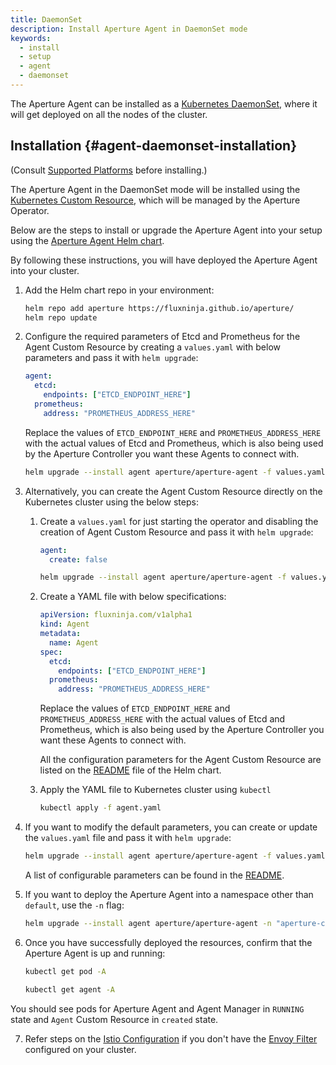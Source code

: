 ```yaml
---
title: DaemonSet
description: Install Aperture Agent in DaemonSet mode
keywords:
  - install
  - setup
  - agent
  - daemonset
---
```


The Aperture Agent can be installed as a
[Kubernetes DaemonSet](https://kubernetes.io/docs/concepts/workloads/controllers/daemonset/),
where it will get deployed on all the nodes of the cluster.

## Installation {#agent-daemonset-installation}

(Consult [Supported Platforms](setup/supported-platforms.md) before installing.)

The Aperture Agent in the DaemonSet mode will be installed using the
[Kubernetes Custom Resource](https://kubernetes.io/docs/concepts/extend-kubernetes/api-extension/custom-resources/),
which will be managed by the Aperture Operator.

Below are the steps to install or upgrade the Aperture Agent into your setup
using the
[Aperture Agent Helm chart](https://artifacthub.io/packages/helm/aperture/aperture-agent).

By following these instructions, you will have deployed the Aperture Agent into
your cluster.

1. Add the Helm chart repo in your environment:

   ```bash
   helm repo add aperture https://fluxninja.github.io/aperture/
   helm repo update
   ```

2. Configure the required parameters of Etcd and Prometheus for the Agent Custom
   Resource by creating a `values.yaml` with below parameters and pass it with
   `helm upgrade`:

   ```yaml
   agent:
     etcd:
       endpoints: ["ETCD_ENDPOINT_HERE"]
     prometheus:
       address: "PROMETHEUS_ADDRESS_HERE"
   ```

   Replace the values of `ETCD_ENDPOINT_HERE` and `PROMETHEUS_ADDRESS_HERE` with
   the actual values of Etcd and Prometheus, which is also being used by the
   Aperture Controller you want these Agents to connect with.

   ```bash
   helm upgrade --install agent aperture/aperture-agent -f values.yaml
   ```

3. Alternatively, you can create the Agent Custom Resource directly on the
   Kubernetes cluster using the below steps:

   1. Create a `values.yaml` for just starting the operator and disabling the
      creation of Agent Custom Resource and pass it with `helm upgrade`:

      ```yaml
      agent:
        create: false
      ```

      ```bash
      helm upgrade --install agent aperture/aperture-agent -f values.yaml
      ```

   2. Create a YAML file with below specifications:

      ```yaml
      apiVersion: fluxninja.com/v1alpha1
      kind: Agent
      metadata:
        name: Agent
      spec:
        etcd:
          endpoints: ["ETCD_ENDPOINT_HERE"]
        prometheus:
          address: "PROMETHEUS_ADDRESS_HERE"
      ```

      Replace the values of `ETCD_ENDPOINT_HERE` and `PROMETHEUS_ADDRESS_HERE`
      with the actual values of Etcd and Prometheus, which is also being used by
      the Aperture Controller you want these Agents to connect with.

      All the configuration parameters for the Agent Custom Resource are listed
      on the
      [README](https://artifacthub.io/packages/helm/aperture/aperture-agent#agent-custom-resource-parameters)
      file of the Helm chart.

   3. Apply the YAML file to Kubernetes cluster using `kubectl`

      ```bash
      kubectl apply -f agent.yaml
      ```

4. If you want to modify the default parameters, you can create or update the
   `values.yaml` file and pass it with `helm upgrade`:

   ```bash
   helm upgrade --install agent aperture/aperture-agent -f values.yaml
   ```

   A list of configurable parameters can be found in the
   [README](https://artifacthub.io/packages/helm/aperture/aperture-agent#parameters).

5. If you want to deploy the Aperture Agent into a namespace other than
   `default`, use the `-n` flag:

   ```bash
   helm upgrade --install agent aperture/aperture-agent -n "aperture-controller" --create-namespace
   ```

6. Once you have successfully deployed the resources, confirm that the Aperture
   Agent is up and running:

   ```bash
   kubectl get pod -A

   kubectl get agent -A
   ```

You should see pods for Aperture Agent and Agent Manager in `RUNNING` state and
`Agent` Custom Resource in `created` state.

7. Refer steps on the [Istio Configuration](setup/istio.md) if you don't have
   the
   [Envoy Filter](https://istio.io/latest/docs/reference/config/networking/envoy-filter/)
   configured on your cluster.
